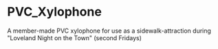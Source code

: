 PVC_Xylophone
=============

A member-made PVC xylophone for use as a sidewalk-attraction during "Loveland Night on the Town" (second Fridays)
